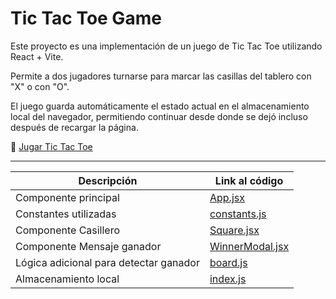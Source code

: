 # Tic Tac Toe Game

Este proyecto es una implementación de un juego de Tic Tac Toe utilizando React + Vite.

Permite a dos jugadores turnarse para marcar las casillas del tablero con "X" o con "O".

El juego guarda automáticamente el estado actual en el almacenamiento local del navegador, permitiendo continuar desde donde se dejó incluso después de recargar la página.

🚀 [Jugar Tic Tac Toe](https://romanrios.github.io/cac-react/practica_tic-tac-toe/dist/)

---

| Descripción | Link al código |
| ---- | ---- |
| Componente principal | [App.jsx](https://github.com/romanrios/cac-react/blob/main/practica_tic-tac-toe/src/App.jsx) |
| Constantes utilizadas | [constants.js](https://github.com/romanrios/cac-react/blob/main/practica_tic-tac-toe/src/constants.js) |
| Componente Casillero | [Square.jsx](https://github.com/romanrios/cac-react/blob/main/practica_tic-tac-toe/src/components/Square.jsx) |
| Componente Mensaje ganador | [WinnerModal.jsx](https://github.com/romanrios/cac-react/blob/main/practica_tic-tac-toe/src/components/WinnerModal.jsx) | 
| Lógica adicional para detectar ganador | [board.js](https://github.com/romanrios/cac-react/blob/main/practica_tic-tac-toe/src/logic/board.js) |
| Almacenamiento local | [index.js](https://github.com/romanrios/cac-react/blob/main/practica_tic-tac-toe/src/logic/storage/index.js) |


